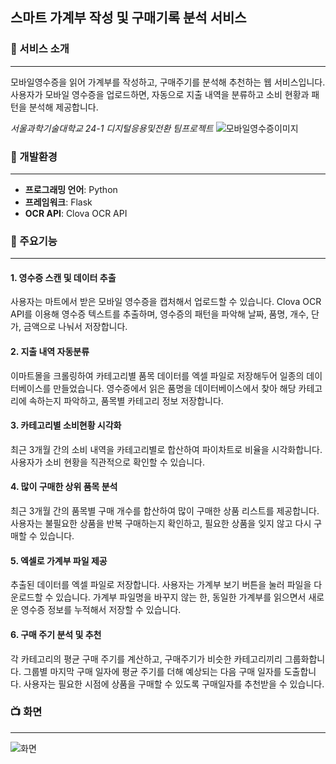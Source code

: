 ## 스마트 가계부 작성 및 구매기록 분석 서비스 



### :money_with_wings: 서비스 소개
---
모바일영수증을 읽어 가계부를 작성하고, 구매주기를 분석해 추천하는 웹 서비스입니다. 사용자가 모바일 영수증을 업로드하면, 자동으로 지출 내역을 분류하고 소비 현황과 패턴을 분석해 제공합니다.


_서울과학기술대학교 24-1 디지털응용및전환 팀프로젝트_
![모바일영수증이미지](https://github.com/user-attachments/assets/613616c7-0375-44ed-8320-cce8c668179c)



### :wrench: 개발환경
---
- **프로그래밍 언어**: Python
- **프레임워크**: Flask
- **OCR API**: Clova OCR API



### :pushpin: 주요기능
---
#### 1. 영수증 스캔 및 데이터 추출
사용자는 마트에서 받은 모바일 영수증을 캡처해서 업로드할 수 있습니다. 
Clova OCR API를 이용해 영수증 텍스트를 추출하며, 
영수증의 패턴을 파악해 날짜, 품명, 개수, 단가, 금액으로 나눠서 저장합니다.

#### 2. 지출 내역 자동분류
이마트몰을 크롤링하여 카테고리별 품목 데이터를 엑셀 파일로 저장해두어 일종의 데이터베이스를 만들었습니다.
영수증에서 읽은 품명을 데이터베이스에서 찾아 해당 카테고리에 속하는지 파악하고, 품목별 카테고리 정보 저장합니다.

#### 3. 카테고리별 소비현황 시각화
최근 3개월 간의 소비 내역을 카테고리별로 합산하여 파이차트로 비율을 시각화합니다. 
사용자가 소비 현황을 직관적으로 확인할 수 있습니다.

#### 4. 많이 구매한 상위 품목 분석
최근 3개월 간의 품목별 구매 개수를 합산하여 많이 구매한 상품 리스트를 제공합니다. 
사용자는 불필요한 상품을 반복 구매하는지 확인하고, 필요한 상품을 잊지 않고 다시 구매할 수 있습니다.

#### 5. 엑셀로 가계부 파일 제공
추출된 데이터를 엑셀 파일로 저장합니다. 
사용자는 가계부 보기 버튼을 눌러 파일을 다운로드할 수 있습니다. 
가계부 파일명을 바꾸지 않는 한, 동일한 가계부를 읽으면서 새로운 영수증 정보를 누적해서 저장할 수 있습니다.

#### 6. 구매 주기 분석 및 추천
각 카테고리의 평균 구매 주기를 계산하고, 구매주기가 비슷한 카테고리끼리 그룹화합니다.
그룹별 마지막 구매 일자에 평균 주기를 더해 예상되는 다음 구매 일자를 도출합니다. 
사용자는 필요한 시점에 상품을 구매할 수 있도록 구매일자를 추천받을 수 있습니다.



### :tv: 화면
---
![화면](https://github.com/user-attachments/assets/2bdf5938-2cdb-477e-9271-d5b3daef4424)
